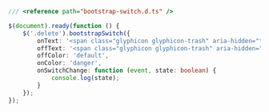 ﻿```TypeScript
/// <reference path="bootstrap-switch.d.ts" /> 

$(document).ready(function () {
	$('.delete').bootstrapSwitch({
		onText: '<span class="glyphicon glyphicon-trash" aria-hidden="true"></span>',
		offText: '<span class="glyphicon glyphicon-trash" aria-hidden="true"></span>',
		offColor: 'default',
		onColor: 'danger',
		onSwitchChange: function (event, state: boolean) {
			console.log(state);
		}
	});
});
```